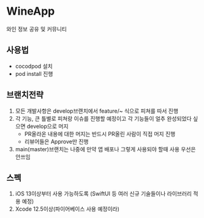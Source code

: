 # WineApp
와인 정보 공유 및 커뮤니티


## 사용법 
- cocodpod 설치 
- pod install 진행 

## 브랜치전략 
1. 모든 개발사항은 develop브랜치에서 feature/~ 식으로 피쳐를 따서 진행 
2. 각 기능, 큰 틀별로 피쳐랑 이슈를 진행할 예정이고 각 기능들이 얼추 완성되었다 싶으면 develop으로 머지 
   - PR올라온 내용에 대한 머지는 반드시 PR올린 사람이 직접 머지 진행 
   - 리뷰어들은 Approve만 진행
3. main(master)브랜치는 나중에 만약 앱 배포나 그렇게 사용되야 할때 사용 우선은 안쓰임 

## 스펙
1. iOS 13이상부터 사용 가능하도록 (SwiftUI 등 여러 신규 기술들이나 라이브러리 적용 예정)
2. Xcode 12.5이상(파이어베이스 사용 예정이라)
